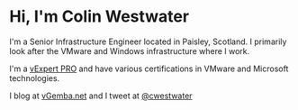 # Hi, I'm Colin Westwater

I'm a Senior Infrastructure Engineer located in Paisley, Scotland. I primarily look after the VMware and Windows infrastructure where I work.

I'm a [vExpert PRO](https://vexpert.vmware.com/directory/978) and have various certifications in VMware and Microsoft technologies.

I blog at [vGemba.net](https://www.vgemba.net) and I tweet at [@cwestwater](https://twitter.com/cwestwater)
